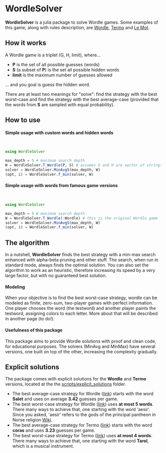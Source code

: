 # WordleSolver
**WordleSolver** is a julia package to solve Wordle games. Some examples of this game, along with rules description, are [Wordle](https://www.nytimes.com/games/wordle/index.html), [Termo](https://term.ooo/) and [Le Mot](https://wordle.louan.me/).

## How it works

A Wordle game is a triplet (G, H, limit), where...

* **P** is the set of all possible guesses (words)
* **S** (a subset of **P**) is the set all possible hidden words
* **limit** is the maximum number of guesses allowed

... and you goal is guess the hidden word.

There are at least two meanings for "solve": find the strategy with the best worst-case and find the strategy with the best average-case (provided that the words from **S** are sampled with equal probability).

## How to use

#### Simple usage with custom words and hidden words

```julia


using WordleSolver

max_depth = 5 # maximum search depth
W = WordleSolver.T_Wordle(P, S) # assumes G and H are vector of strings
solver = WordleSolver.MinAvg5(max_depth, W)
(opt, i) = WordleSolver.f_min(solver, W)
```

#### Simple usage with words from famous game versions

```julia


using WordleSolver

max_depth = 5 # maximum search depth
W = WordleSolver.T_Wordle(:Wordle) # this is the original Wordle game
solver = WordleSolver.MinAvg5(max_depth, W)
(opt, i) = WordleSolver.f_min(solver, W)
```

## The algorithm

In a nutshell, **WordleSolver** finds the best strategy with a min-max search enhanced with alpha-beta pruning and other stuff. The search, when run in standard mode, always finds the optimal solution. You can also set the algorithm to work as an heuristic, therefore increasing its speed by a very large factor, but with no guaranteed  best solution.

#### Modeling

When your objective is to find the best worst-case strategy, wordle can be modeled as finite, zero-sum, two-player games with perfect information. One player chooses the word (the testword) and another player paints the testword, assigning colors to each letter. More about that will be described in another page (to do!).

#### Usefulness of this package

This package aims to provide Wordle solutions with proof and clean code, for educational purposes. The solvers (MinAvg and MinMax) have several versions, one built on top of the other, increasing the complexity gradually.

## Explicit solutions

The package comes with explicit solutions for the **Wordle** and **Termo** versions, located at the the [scripts/explicit_solutions](https://github.com/pedrolazera/WordleSolver/tree/main/scripts/explicit_solutions) folder.

* The best average-case strategy for Wordle ([link](https://github.com/pedrolazera/WordleSolver/blob/main/scripts/explicit/out_Wordle_AVG_1648601816.txt)) starts with the word **Salet** and uses on average **3.42** guesses per game.
* The best worst-case strategy for Wordle ([link](https://github.com/pedrolazera/WordleSolver/blob/main/scripts/explicit/out_Wordle_MAX_1648601916.txt)) uses **at most 5 words**. There many ways to achieve that, one starting with the word 'aesir'. Since you asked, 'aesir' refers to the gods of the principal pantheon in Norse religion [Wiki](https://en.wikipedia.org/wiki/%C3%86sir).
* The best average-case strategy for Termo ([link](https://github.com/pedrolazera/WordleSolver/blob/main/scripts/explicit/out_Termo_AVG_1648600950.txt)) starts with the word **coras** and uses **3.23** guesses per game.
* The best worst-case strategy for Termo ([link](https://github.com/pedrolazera/WordleSolver/blob/main/scripts/explicit/out_Wordle_MAX_1648601916.txt)) uses **at most 4 words**. There many ways to achieve that, one starting with the word **Tarol**, which is a musical instrument.